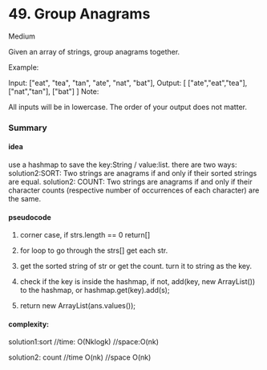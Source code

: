 # 49. Group Anagrams

Medium

 
Given an array of strings, group anagrams together.

Example:

Input: ["eat", "tea", "tan", "ate", "nat", "bat"],
Output:
[
  ["ate","eat","tea"],
  ["nat","tan"],
  ["bat"]
]
Note:

All inputs will be in lowercase.
The order of your output does not matter.
 
### Summary

#### idea

use a hashmap to save the key:String / value:list. there are two ways: solution2:SORT: Two strings are anagrams if and only if their sorted strings are equal. solution2: COUNT: Two strings are anagrams if and only if their character counts (respective number of occurrences of each character) are the same.

#### pseudocode

1. corner case, if strs.length == 0 return[]

2. for loop to go through the strs[] get each str.

3. get the sorted string of str or get the count. turn it to string as the key.

4. check if the key is inside the hashmap, if not, add(key, new ArrayList()) to the hashmap, or  hashmap.get(key).add(s);

5. return new ArrayList(ans.values());


#### complexity:

solution1:sort
//time: O(Nklogk)
//space:O(nk)


solution2: count
//time O(nk)
//space O(nk)
